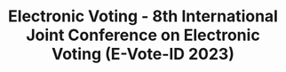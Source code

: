 ---
title: "Electronic Voting - 8th International Joint Conference on Electronic Voting (E-Vote-ID 2023)"
collection: editors
type: editors
permalink: /publications/2023-09-Electronic-Voting-8th-International-Joint-Conference-on-Electronic-Voting-E-Vote-ID-2023
venue: 'Electronic Voting - 8th International Joint Conference on Electronic Voting (E-Vote-ID 2023)'
pages: 'i-157'
publisher: 'Springer'
year: '2023'
paperurl: 'https://doi.org/10.1007/978-3-031-43756-4'
citation: ' Melanie Volkamer,  David Duenas{-}Cid,  Peter Rønne,  Peter Ryan,  <b>Jurlind Budurushi</b>,  Oksana Kulyk,  Adrià Pérez,  Iuliia Spycher-Krivonosova</br> Electronic Voting - 8th International Joint Conference on Electronic Voting (E-Vote-ID 2023)'
---
